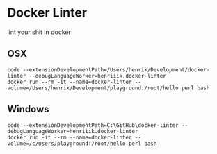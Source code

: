 # Docker Linter
lint your shit in docker

## OSX
```
code --extensionDevelopmentPath=/Users/henrik/Development/docker-linter --debugLanguageWorker=henriiik.docker-linter
docker run --rm -it --name=docker-linter --volume=/Users/henrik/Development/playground:/root/hello perl bash
```

## Windows
```
code --extensionDevelopmentPath=C:\GitHub\docker-linter --debugLanguageWorker=henriiik.docker-linter
docker run -it --rm --name=docker-linter --volume=/c/Users/playground:/root/hello perl bash
```